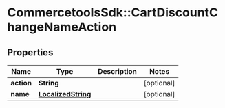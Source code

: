 # CommercetoolsSdk::CartDiscountChangeNameAction

## Properties
Name | Type | Description | Notes
------------ | ------------- | ------------- | -------------
**action** | **String** |  | [optional] 
**name** | [**LocalizedString**](LocalizedString.md) |  | [optional] 

